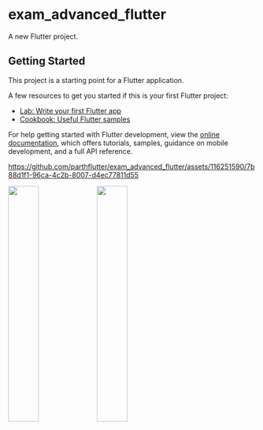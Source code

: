 # exam_advanced_flutter

A new Flutter project.

## Getting Started

This project is a starting point for a Flutter application.

A few resources to get you started if this is your first Flutter project:

- [Lab: Write your first Flutter app](https://docs.flutter.dev/get-started/codelab)
- [Cookbook: Useful Flutter samples](https://docs.flutter.dev/cookbook)

For help getting started with Flutter development, view the
[online documentation](https://docs.flutter.dev/), which offers tutorials,
samples, guidance on mobile development, and a full API reference.



https://github.com/parthflutter/exam_advanced_flutter/assets/116251590/7b88d1f1-96ca-4c2b-8007-d4ec77811d55 


<p>
  <img src="https://github.com/parthflutter/exam_advanced_flutter/assets/116251590/dd093d4a-0a4a-4835-bc13-03e2a4a42be3" height=35% width=35%>

  <img src="https://github.com/parthflutter/exam_advanced_flutter/assets/116251590/29e41f5d-e16b-43b0-acfd-58b4e0761925" height=35% width=35%>
</p>
